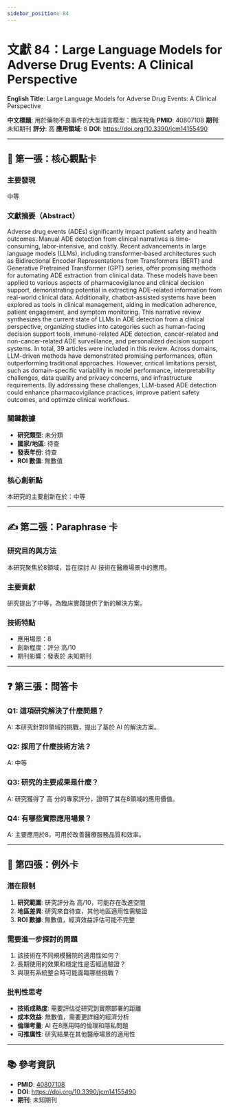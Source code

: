 ```yaml
---
sidebar_position: 84
---
```


# 文獻 84：Large Language Models for Adverse Drug Events: A Clinical Perspective

**English Title**: Large Language Models for Adverse Drug Events: A Clinical Perspective

**中文標題**: 用於藥物不良事件的大型語言模型：臨床視角
**PMID**: 40807108
**期刊**: 未知期刊
**評分**: 高
**應用領域**: 8
**DOI**: https://doi.org/10.3390/jcm14155490

---

## 📌 第一張：核心觀點卡

### 主要發現
中等

### 文獻摘要（Abstract）
Adverse drug events (ADEs) significantly impact patient safety and health outcomes. Manual ADE detection from clinical narratives is time-consuming, labor-intensive, and costly. Recent advancements in large language models (LLMs), including transformer-based architectures such as Bidirectional Encoder Representations from Transformers (BERT) and Generative Pretrained Transformer (GPT) series, offer promising methods for automating ADE extraction from clinical data. These models have been applied to various aspects of pharmacovigilance and clinical decision support, demonstrating potential in extracting ADE-related information from real-world clinical data. Additionally, chatbot-assisted systems have been explored as tools in clinical management, aiding in medication adherence, patient engagement, and symptom monitoring. This narrative review synthesizes the current state of LLMs in ADE detection from a clinical perspective, organizing studies into categories such as human-facing decision support tools, immune-related ADE detection, cancer-related and non-cancer-related ADE surveillance, and personalized decision support systems. In total, 39 articles were included in this review. Across domains, LLM-driven methods have demonstrated promising performances, often outperforming traditional approaches. However, critical limitations persist, such as domain-specific variability in model performance, interpretability challenges, data quality and privacy concerns, and infrastructure requirements. By addressing these challenges, LLM-based ADE detection could enhance pharmacovigilance practices, improve patient safety outcomes, and optimize clinical workflows.

### 關鍵數據
- **研究類型**: 未分類
- **國家/地區**: 待查
- **發表年份**: 待查
- **ROI 數值**: 無數值

### 核心創新點
本研究的主要創新在於：中等

---

## ✍️ 第二張：Paraphrase 卡

### 研究目的與方法
本研究聚焦於8領域，旨在探討 AI 技術在醫療場景中的應用。

### 主要貢獻
研究提出了中等，為臨床實踐提供了新的解決方案。

### 技術特點
- 應用場景：8
- 創新程度：評分 高/10
- 期刊影響：發表於 未知期刊

---

## ❓ 第三張：問答卡

### Q1: 這項研究解決了什麼問題？
A: 本研究針對8領域的挑戰，提出了基於 AI 的解決方案。

### Q2: 採用了什麼技術方法？
A: 中等

### Q3: 研究的主要成果是什麼？
A: 研究獲得了 高 分的專家評分，證明了其在8領域的應用價值。

### Q4: 有哪些實際應用場景？
A: 主要應用於8，可用於改善醫療服務品質和效率。

---

## 🤔 第四張：例外卡

### 潛在限制
1. **研究範圍**: 研究評分為 高/10，可能存在改進空間
2. **地區差異**: 研究來自待查，其他地區適用性需驗證
3. **ROI 數據**: 無數值，經濟效益評估可能不完整

### 需要進一步探討的問題
1. 該技術在不同規模醫院的適用性如何？
2. 長期使用的效果和穩定性是否經過驗證？
3. 與現有系統整合時可能面臨哪些挑戰？

### 批判性思考
- **技術成熟度**: 需要評估從研究到實際部署的距離
- **成本效益**: 無數值，需要更詳細的經濟分析
- **倫理考量**: AI 在8應用時的倫理和隱私問題
- **可推廣性**: 研究結果在其他醫療場景的適用性

---

## 📚 參考資訊
- **PMID**: [40807108](https://pubmed.ncbi.nlm.nih.gov/40807108/)
- **DOI**: https://doi.org/10.3390/jcm14155490
- **期刊**: 未知期刊
